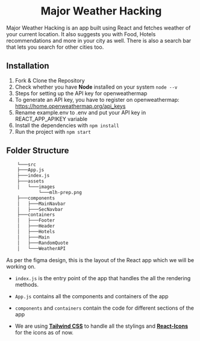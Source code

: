 <h1 align="center">Major Weather Hacking</h1>
Major Weather Hacking is an app built using React and fetches weather of your current location. It also suggests you with Food, Hotels recommendations and more in your city as well. There is also a search bar that lets you search for other cities too.

## Installation
1. Fork & Clone the Repository
2. Check whether you have **Node** installed on your system `node --v`
3. Steps for setting up the API key for openweathermap
4. To generate an API key, you have to register on openweathermap:
https://home.openweathermap.org/api_keys
5. Rename example.env to .env and put your API key in REACT_APP_APIKEY variable
4. Install the dependencies with `npm install`
5. Run the project with `npm start`

## Folder Structure
```bash
    └───src
    ├───App.js
    ├───index.js
    ├───assets
    │   └───images
            └───mlh-prep.png
    ├───components
    │   ├───MainNavbar
    │   ├───SecNavbar
    ├───containers
    │   ├───Footer
    │   ├───Header
    │   ├───Hotels
    │   ├───Main
    │   ├───RandomQuote
    │   └───WeatherAPI
```

As per the figma design, this is the layout of the React app which we will be working on.

- `index.js` is the entry point of the app that handles the all the rendering methods.

- `App.js` contains all the components and containers of the app

- `components` and `containers` contain the code for different sections of the app

- We are using [**Tailwind CSS**](https://tailwindcss.com/) to handle all the stylings and [**React-Icons**](https://react-icons.github.io/react-icons/) for the icons as of now.

